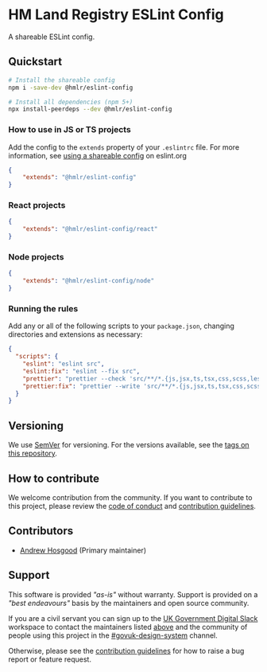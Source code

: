 # HM Land Registry ESLint Config

A shareable ESLint config.

## Quickstart

```sh
# Install the shareable config
npm i -save-dev @hmlr/eslint-config

# Install all dependencies (npm 5+)
npx install-peerdeps --dev @hmlr/eslint-config
```

### How to use in JS or TS projects

Add the config to the `extends` property of your `.eslintrc` file. For more information, see [using a shareable config](https://eslint.org/docs/developer-guide/shareable-configs#using-a-shareable-config) on eslint.org

```json
{
    "extends": "@hmlr/eslint-config"
}
```

### React projects

```json
{
    "extends": "@hmlr/eslint-config/react"
}
```
### Node projects

```json
{
    "extends": "@hmlr/eslint-config/node"
}
```

### Running the rules

Add any or all of the following scripts to your `package.json`, changing directories and extensions as necessary:

```json
{
  "scripts": {
    "eslint": "eslint src",
    "eslint:fix": "eslint --fix src",
    "prettier": "prettier --check 'src/**/*.{js,jsx,ts,tsx,css,scss,less,json}'",
    "prettier:fix": "prettier --write 'src/**/*.{js,jsx,ts,tsx,css,scss,less,json}'"
  }
}
```

## Versioning

We use [SemVer](http://semver.org/) for versioning. For the versions available, see the [tags on this repository](https://github.com/LandRegistry/eslint-config/tags).

## How to contribute

We welcome contribution from the community. If you want to contribute to this project, please review the [code of conduct](CODE_OF_CONDUCT.md) and [contribution guidelines](CONTRIBUTING.md).

## Contributors

- [Andrew Hosgood](https://github.com/ahosgood) (Primary maintainer)

## Support

This software is provided _"as-is"_ without warranty. Support is provided on a _"best endeavours"_ basis by the maintainers and open source community.

If you are a civil servant you can sign up to the [UK Government Digital Slack](https://ukgovernmentdigital.slack.com/signup) workspace to contact the maintainers listed [above](#contributors) and the community of people using this project in the [#govuk-design-system](https://ukgovernmentdigital.slack.com/archives/C6DMEH5R6) channel.

Otherwise, please see the [contribution guidelines](CONTRIBUTING.md) for how to raise a bug report or feature request.

